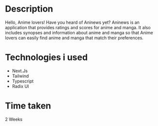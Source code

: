 # Description

Hello, Anime lovers! Have you heard of Aninews yet? Aninews is an application that provides ratings and scores for anime and manga. It also includes synopses and information about anime and manga so that Anime lovers can easily find anime and manga that match their preferences.

# Technologies i used

- Next.Js
- Tailwind
- Typescript
- Radix UI

# Time taken

2 Weeks
